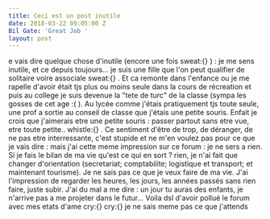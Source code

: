 ```yaml
---
title: Ceci est un post inutile
date: 2018-03-22 09:05:00 Z
Bil Gate: 'Great Job '
layout: post
---
```


e vais dire quelque chose d'inutile (encore une fois sweat:{} ) : je me sens inutile, et ce depuis toujours... je suis une fille que l'on peut qualifier de solitaire voire associale  sweat:{} . Et ca remonte dans l'enfance ou je me rapelle d'avoir était tjs plus ou moins seule dans la cours de récreation et puis au college je suis devenue la "tete de turc" de la classe (sympa les gosses de cet age  :( ). Au lycée comme j'étais pratiquement tjs toute seule, une prof a sortie au conseil de classe que j'étais une petite souris. Enfait je crois que j'aimerais etre une petite souris : passer partout sans etre vue, etre toute petite.. whistle:{} .
Ce sentiment d'être de trop, de déranger, de ne pas etre interressante, c'est stupide et ne m'en voulez pas pour ce que je vais dire : mais j'ai cette meme impression sur ce forum : je ne sers a rien.  Si je fais le bilan de ma vie qu'est ce qui en sort ? rien, je n'ai fait que changer d'orientation (secretariat; comptabilite; logistique et transport; et maintenant tourisme).  Je ne sais pas ce que je veux faire de ma vie. J'ai l'impression de regarder les heures, les jours, les années passés sans rien faire, juste subir. J'ai du mal a me dire : un jour tu auras des enfants, je n'arrive pas a me projeter dans le futur...
Voila dsl d'avoir pollué le forum avec mes etats d'ame cry:{}  cry:{} je ne sais meme pas ce que j'attends